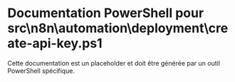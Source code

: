 # Documentation PowerShell pour src\n8n\automation\deployment\create-api-key.ps1

Cette documentation est un placeholder et doit être générée par un outil PowerShell spécifique.
